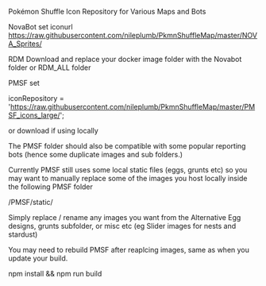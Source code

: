 Pokémon Shuffle Icon Repository for Various Maps and Bots

NovaBot set iconurl https://raw.githubusercontent.com/nileplumb/PkmnShuffleMap/master/NOVA_Sprites/

RDM Download and replace your docker image folder with the Novabot folder or RDM_ALL folder

PMSF set

iconRepository = 'https://raw.githubusercontent.com/nileplumb/PkmnShuffleMap/master/PMSF_icons_large/';

or download if using locally


The PMSF folder should also be compatible with some popular reporting bots (hence some duplicate images and sub folders.)

Currently PMSF still uses some local static files (eggs, grunts etc) so you may want to manually replace some of the images you host locally inside the following PMSF folder

/PMSF/static/

Simply replace / rename any images you want from the Alternative Egg designs, grunts subfolder, or misc etc (eg Slider images for nests and stardust)

You may need to rebuild PMSF after reaplcing images, same as when you update your build.

npm install && npm run build
